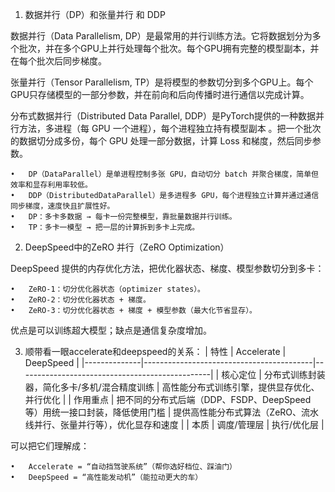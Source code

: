 


1. 数据并行（DP）和张量并行 和 DDP

数据并行（Data Parallelism, DP）是最常用的并行训练方法。它将数据划分为多个批次，并在多个GPU上并行处理每个批次。每个GPU拥有完整的模型副本，并在每个批次后同步梯度。

张量并行（Tensor Parallelism, TP）是将模型的参数切分到多个GPU上。每个GPU只存储模型的一部分参数，并在前向和后向传播时进行通信以完成计算。

分布式数据并行（Distributed Data Parallel, DDP）是PyTorch提供的一种数据并行方法，多进程（每 GPU 一个进程），每个进程独立持有模型副本 。把一个批次的数据切分成多份，每个 GPU 处理一部分数据，计算 Loss 和梯度，然后同步参数。

	•	DP（DataParallel）是单进程控制多张 GPU，自动切分 batch 并聚合梯度，简单但效率和显存利用率较低。
    •	DDP（DistributedDataParallel）是多进程多 GPU，每个进程独立计算并通过通信同步梯度，速度快且扩展性好。
	•	DP：多卡多数据 → 每卡一份完整模型，靠批量数据并行训练。
	•	TP：多卡一模型 → 把一层的计算拆到多卡上完成。

2. DeepSpeed中的ZeRO 并行（ZeRO Optimization）

DeepSpeed 提供的内存优化方法，把优化器状态、梯度、模型参数切分到多卡：

	•	ZeRO-1：切分优化器状态（optimizer states）。
	•	ZeRO-2：切分优化器状态 + 梯度。
	•	ZeRO-3：切分优化器状态 + 梯度 + 模型参数（最大化节省显存）。

优点是可以训练超大模型；缺点是通信复杂度增加。


3. 顺带看一眼accelerate和deepspeed的关系：
| 特性         | Accelerate                              | DeepSpeed                                      |
|--------------|------------------------------------------|------------------------------------------------|
| 核心定位     | 分布式训练封装器，简化多卡/多机/混合精度训练 | 高性能分布式训练引擎，提供显存优化、并行优化       |
| 作用重点     | 把不同的分布式后端（DDP、FSDP、DeepSpeed 等）用统一接口封装，降低使用门槛 | 提供高性能分布式算法（ZeRO、流水线并行、张量并行等），优化显存和速度 |
| 本质         | 调度/管理层                                | 执行/优化层                                     |

可以把它们理解成：

    •	Accelerate = “自动挡驾驶系统”（帮你选好档位、踩油门）
	•	DeepSpeed = “高性能发动机”（能拉动更大的车）
